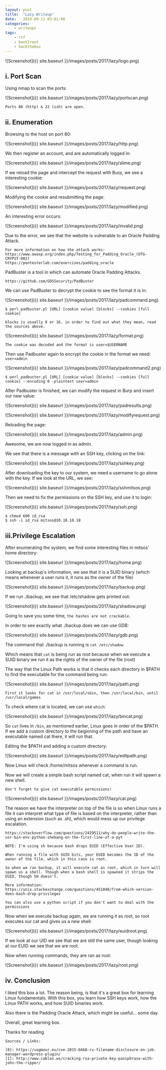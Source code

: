 ```yaml
---
layout: post
title:	"Lazy Writeup"
date:	2018-09-11 03:01:00
categories:
    - writeups
tags:
    - ctf
    - boot2root
    - hackthebox
---
```

<head>
	<title> Lazy Writeup | HackTheBox </title>
</head>

![Screenshot]({{ site.baseurl }}/images/posts/2017/lazy/logo.png)

## i. Port Scan

Using nmap to scan the ports:

![Screenshot]({{ site.baseurl }}/images/posts/2017/lazy/portscan.png)

`Ports 80 (http) & 22 (ssh) are open.`

## ii. Enumeration

Browsing to the host on port 80:

![Screenshot]({{ site.baseurl }}/images/posts/2017/lazy/http.png)

We then register an account, and are automatically logged in:

![Screenshot]({{ site.baseurl }}/images/posts/2017/lazy/slime.png)

If we reload the page and intercept the request with Burp, we see a interesting cookie:

![Screenshot]({{ site.baseurl }}/images/posts/2017/lazy/request.png)

Modifying the cookie and resubmitting the page:

![Screenshot]({{ site.baseurl }}/images/posts/2017/lazy/modified.png)

An interesting error occurs:

![Screenshot]({{ site.baseurl }}/images/posts/2017/lazy/invalid.png)

Due to the error, we see that the website is vulnerable to an Oracle Padding Attack.

~~~
For more information on how the attack works:
https://www.owasp.org/index.php/Testing_for_Padding_Oracle_(OTG-CRYPST-002)
https://pentesterlab.com/exercises/padding_oracle
~~~

PadBuster is a tool in which can automate Oracle Padding Attacks.

~~~
https://github.com/GDSSecurity/PadBuster
~~~

We can use PadBuster to decrypt the cookie to see the format it is in:

![Screenshot]({{ site.baseurl }}/images/posts/2017/lazy/padcommand.png)

~~~
$ perl padbuster.pl [URL] [cookie value] [blocks] --cookies [full cookie]

blocks is usually 8 or 16. in order to find out what they mean, read the sources above.
~~~

![Screenshot]({{ site.baseurl }}/images/posts/2017/lazy/format.png)

~~~
The cookie was decoded and the format is user=$USERNAME
~~~

Then use Padbuster again to encrypt the cookie in the format we need: `user=admin`

![Screenshot]({{ site.baseurl }}/images/posts/2017/lazy/padcommand2.png)

~~~
$ perl padbuster.pl [URL] [cookie value] [blocks] --cookies [full cookie] --encoding 0 -plaintext user=admin
~~~

After Padbuster is finished, we can modify the request in Burp and insert our new value:

![Screenshot]({{ site.baseurl }}/images/posts/2017/lazy/padresults.png)

![Screenshot]({{ site.baseurl }}/images/posts/2017/lazy/modifyrequest.png)

Reloading the page:

![Screenshot]({{ site.baseurl }}/images/posts/2017/lazy/admin.png)


Awesome, we are now logged in as admin. 

We see that there is a message with an SSH key, clicking on the link:

![Screenshot]({{ site.baseurl }}/images/posts/2017/lazy/sshkey.png)

After downloading the key to our system, we need a username to go alone with the key. If we look at the URL, we see:

![Screenshot]({{ site.baseurl }}/images/posts/2017/lazy/sshmitsos.png)

Then we need to fix the permissions on the SSH key, and use it to login:

![Screenshot]({{ site.baseurl }}/images/posts/2017/lazy/ssh.png)

~~~
$ chmod 600 id_rsa
$ ssh -i id_rsa mitsos@10.10.10.18
~~~

## iii.Privilege Escalation

After enumerating the system, we find some interesting files in mitsos' home directory:

![Screenshot]({{ site.baseurl }}/images/posts/2017/lazy/home.png)

Looking at backup's information, we see that it is a SUID binary (which means whenever a user runs it, it runs as the owner of the file)

![Screenshot]({{ site.baseurl }}/images/posts/2017/lazy/backup.png)

If we run ./backup, we see that /etc/shadow gets printed out:

![Screenshot]({{ site.baseurl }}/images/posts/2017/lazy/shadow.png)

Going to save you some time, `the hashes are not crackable.`

In order to see exactly what ./backup does we can use GDB:

![Screenshot]({{ site.baseurl }}/images/posts/2017/lazy/gdb.png)

The command that ./backup is running is `cat /etc/shadow`

Which means that `cat` is being run as root because when we execute a SUID binary we run it as the rights of the owner of the file (root)

The way that the Linux Path works is that it checks each directory in $PATH to find the executable for the command being run:

![Screenshot]({{ site.baseurl }}/images/posts/2017/lazy/path.png)

~~~
First it looks for cat in /usr/local/sbin, then /usr/local/bin, until /usr/local/games
~~~

To check where cat is located, we can use `which`:

![Screenshot]({{ site.baseurl }}/images/posts/2017/lazy/bincat.png)

So `cat` lives in `/bin`, as mentioned earlier, Linux goes in order of the $PATH. If we add a custom directory to the beginning of the path and have an executable named cat there, it will run that.

Editing the $PATH and adding a custom directory:

![Screenshot]({{ site.baseurl }}/images/posts/2017/lazy/editpath.png)

Now Linux will check /home/mitsos whenever a command is run.

Now we will create a simple bash script named cat,  when run it will spawn a new shell.

`Don't forget to give cat executable permissions!`

![Screenshot]({{ site.baseurl }}/images/posts/2017/lazy/cat.png)

The reason we have the interpreter on top of the file is so when Linux runs a file it can interpret what type of file is based on the interpreter, rather than using an extension (such as .sh), which would mess up our privilege escalation.

~~~
https://stackoverflow.com/questions/2429511/why-do-people-write-the-usr-bin-env-python-shebang-on-the-first-line-of-a-pyt
~~~

`NOTE: I'm using sh because bash drops EUID (Effective User ID).`

~~~
When running a file with SUID bits, your EUID becomes the ID of the owner of the file, which in this case is root.

So when we run backup, it will execute cat as root, which in turn will spawn us a shell. Though when a bash shell is spawned it strips the EUID, though SH doesn't.

More information:
https://unix.stackexchange.com/questions/451048/from-which-version-does-bash-drop-privileges
~~~

`You can also use a python script if you don't want to deal with the permissions`

Now when we execute backup again, we are running it as root, so root executes our cat and gives us a new shell:

![Screenshot]({{ site.baseurl }}/images/posts/2017/lazy/euidroot.png)

If we look at our UID we see that we are still the same user, though looking at our EUID we see that we are root.

Now when running commands, they are ran as root:

![Screenshot]({{ site.baseurl }}/images/posts/2017/lazy/root.png)

## iv. Conclusion

I liked this box a lot. The reason being, is that it's a great box for learning Linux fundamentals. With this box, you learn how SSH keys work, how the Linux PATH works, and how SUID binaries work.

Also there is the Padding Oracle Attack, which might be useful... some day.

Overall, great learning box.

Thanks for reading.









~~~
Sources / Links:

[0]: https://vagmour.eu/cve-2015-6668-cv-filename-disclosure-on-job-manager-wordpress-plugin/
[1]: http://www.cables.ws/cracking-rsa-private-key-passphrase-with-john-the-ripper/
~~~




